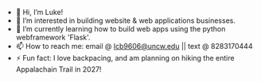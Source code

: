 - 👋 Hi, I’m Luke!
- 👀 I’m interested in building website & web applications businesses.
- 🌱 I’m currently learning how to build web apps using the python webframework 'Flask'.
- 📫 How to reach me: email @ lcb9606@uncw.edu || text @ 8283170444
- ⚡ Fun fact: I love backpacing, and am planning on hiking the entire Appalachain Trail in 2027!

<!---
tarheelfan200/tarheelfan200 is a ✨ special ✨ repository because its `README.md` (this file) appears on your GitHub profile.
You can click the Preview link to take a look at your changes.
--->

